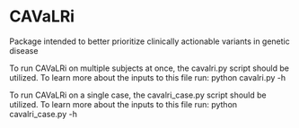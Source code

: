 # CAVaLRi
Package intended to better prioritize clinically actionable variants in genetic disease

To run CAVaLRi on multiple subjects at once, the cavalri.py script should be utilized. To learn more about the inputs to this file run:
python cavalri.py -h

To run CAVaLRi on a single case, the cavalri_case.py script should be utilized. To learn more about the inputs to this file run:
python cavalri_case.py -h
